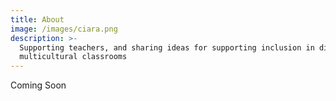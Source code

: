 ```yaml
---
title: About
image: /images/ciara.png
description: >-
  Supporting teachers, and sharing ideas for supporting inclusion in diverse and
  multicultural classrooms
---
```


Coming Soon
